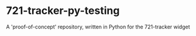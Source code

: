 # 721-tracker-py-testing
A 'proof-of-concept' repository, written in Python for the 721-tracker widget
